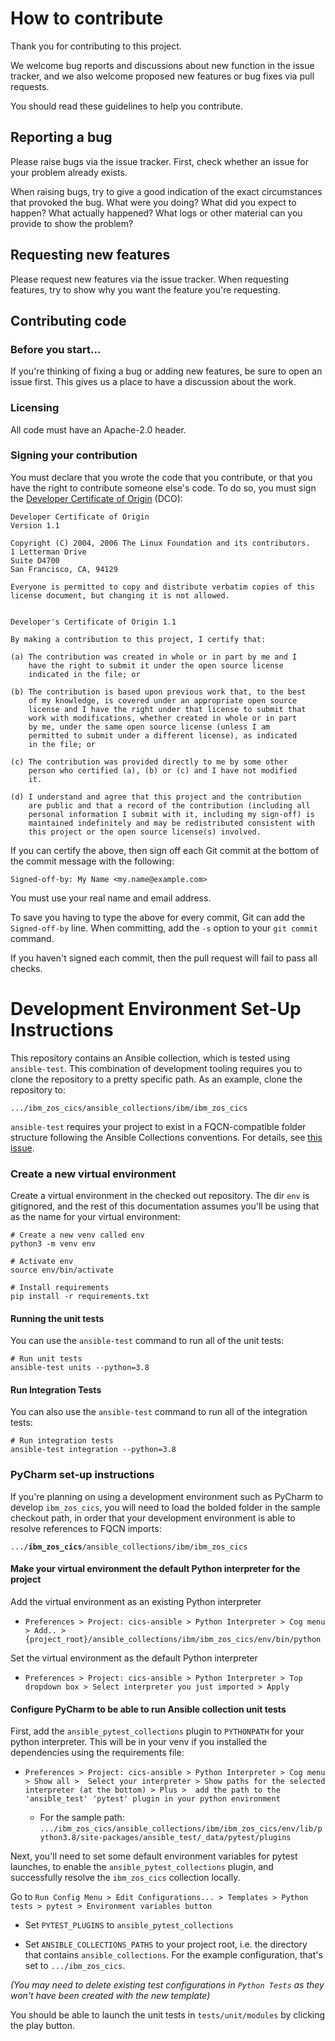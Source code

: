 # How to contribute

Thank you for contributing to this project.

We welcome bug reports and discussions about new function in the issue tracker, and we also welcome proposed new features or bug fixes via pull requests.

You should read these guidelines to help you contribute.

## Reporting a bug

Please raise bugs via the issue tracker. First, check whether an issue for your problem already exists.

When raising bugs, try to give a good indication of the exact circumstances that provoked the bug. What were you doing? What did you expect to happen? What actually happened? What logs or other material can you provide to show the problem?

## Requesting new features

Please request new features via the issue tracker. When requesting features, try to show why you want the feature you're requesting.

## Contributing code

### Before you start...

If you're thinking of fixing a bug or adding new features, be sure to open an issue first. This gives us a place to have a discussion about the work.

### Licensing

All code must have an Apache-2.0 header.

### Signing your contribution

You must declare that you wrote the code that you contribute, or that you have the right to contribute someone else's code. To do so, you must sign the [Developer Certificate of Origin](https://developercertificate.org) (DCO):

```
Developer Certificate of Origin
Version 1.1

Copyright (C) 2004, 2006 The Linux Foundation and its contributors.
1 Letterman Drive
Suite D4700
San Francisco, CA, 94129

Everyone is permitted to copy and distribute verbatim copies of this
license document, but changing it is not allowed.


Developer's Certificate of Origin 1.1

By making a contribution to this project, I certify that:

(a) The contribution was created in whole or in part by me and I
    have the right to submit it under the open source license
    indicated in the file; or

(b) The contribution is based upon previous work that, to the best
    of my knowledge, is covered under an appropriate open source
    license and I have the right under that license to submit that
    work with modifications, whether created in whole or in part
    by me, under the same open source license (unless I am
    permitted to submit under a different license), as indicated
    in the file; or

(c) The contribution was provided directly to me by some other
    person who certified (a), (b) or (c) and I have not modified
    it.

(d) I understand and agree that this project and the contribution
    are public and that a record of the contribution (including all
    personal information I submit with it, including my sign-off) is
    maintained indefinitely and may be redistributed consistent with
    this project or the open source license(s) involved.
```


If you can certify the above, then sign off each Git commit at the bottom of the commit message with the following:

```
Signed-off-by: My Name <my.name@example.com>
```

You must use your real name and email address.

To save you having to type the above for every commit, Git can add the `Signed-off-by` line. When committing, add the `-s` option to your `git commit` command.

If you haven't signed each commit, then the pull request will fail to pass all checks.

Development Environment Set-Up Instructions
===================

This repository contains an Ansible collection, which is tested using `ansible-test`.  This combination of development
tooling requires you to clone the repository to a pretty specific path.  As an example, clone the repository to:

```
.../ibm_zos_cics/ansible_collections/ibm/ibm_zos_cics
```

`ansible-test` requires your project to exist in a FQCN-compatible folder structure following the Ansible Collections
conventions.  For details, see [this issue](https://github.com/ansible/ansible/issues/60215).

### Create a new virtual environment

Create a virtual environment in the checked out repository.  The dir `env` is gitignored, and the rest of this
documentation assumes you'll be using that as the name for your virtual environment:

```
# Create a new venv called env
python3 -m venv env

# Activate env
source env/bin/activate

# Install requirements
pip install -r requirements.txt
```

#### Running the unit tests

You can use the `ansible-test` command to run all of the unit tests:
```
# Run unit tests
ansible-test units --python=3.8
```

#### Run Integration Tests

You can also use the `ansible-test` command to run all of the integration tests:

```
# Run integration tests
ansible-test integration --python=3.8
```

### PyCharm set-up instructions

If you're planning on using a development environment such as PyCharm to develop `ibm_zos_cics`, you will need to
load the bolded folder in the sample checkout path, in order that your development environment is able to resolve
references to FQCN imports:

<code>.../<b>ibm_zos_cics</b>/ansible_collections/ibm/ibm_zos_cics</code>

#### Make your virtual environment the default Python interpreter for the project

Add the virtual environment as an existing Python interpreter

 - `Preferences > Project: cics-ansible > Python Interpreter > Cog menu > Add.. > {project_root}/ansible_collections/ibm/ibm_zos_cics/env/bin/python`

Set the virtual environment as the default Python interpreter

 - `Preferences > Project: cics-ansible > Python Interpreter > Top dropdown box > Select interpreter you just imported > Apply`

#### Configure PyCharm to be able to run Ansible collection unit tests

First, add the `ansible_pytest_collections` plugin to `PYTHONPATH` for your python interpreter.  This will be in your
venv if you installed the dependencies using the requirements file:

 - `Preferences > Project: cics-ansible > Python Interpreter > Cog menu > Show all > 
   Select your interpreter > Show paths for the selected interpreter (at the bottom) > Plus > 
   add the path to the 'ansible_test' 'pytest' plugin in your python environment`

   - For the sample path:
     `.../ibm_zos_cics/ansible_collections/ibm/ibm_zos_cics/env/lib/python3.8/site-packages/ansible_test/_data/pytest/plugins`

Next, you'll need to set some default environment variables for pytest launches, to enable the
`ansible_pytest_collections` plugin, and successfully resolve the `ibm_zos_cics` collection locally.

Go to `Run Config Menu > Edit Configurations... > Templates > Python tests > pytest > Environment variables button`
 
- Set `PYTEST_PLUGINS` to `ansible_pytest_collections`

- Set `ANSIBLE_COLLECTIONS_PATHS` to your project root, i.e. the directory that contains `ansible_collections`.  For the
  example configuration, that's set to `.../ibm_zos_cics`.
     
*(You may need to delete existing test configurations in `Python Tests` as they won't have been created with the new
template)*

You should be able to launch the unit tests in `tests/unit/modules` by clicking the play button.
